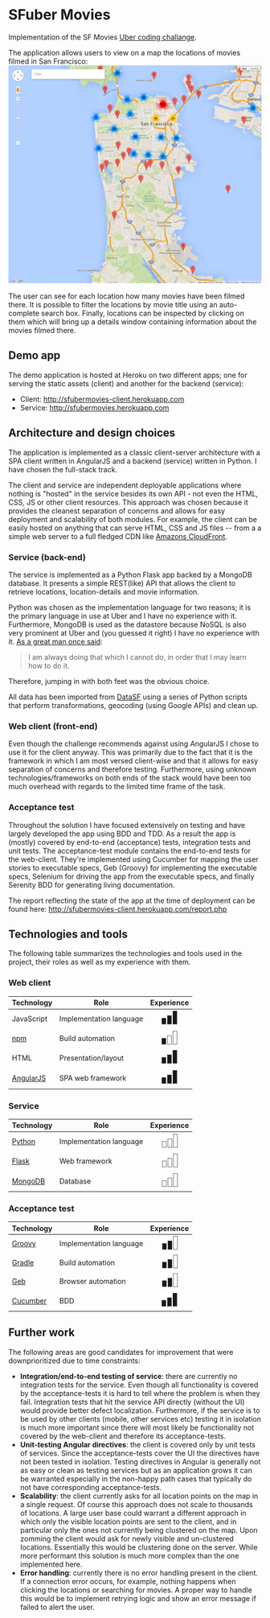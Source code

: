 SFuber Movies
==============

Implementation of the SF Movies [Uber coding challange][uberchallange].

The application allows users to view on a map the locations of movies filmed in San Francisco:
![Screenshot][app-screenshot]

The user can see for each location how many movies have been filmed there. It is possible to filter
the locations by movie title using an auto-complete search box. Finally, locations can be inspected by
clicking on them which will bring up a details window containing information about the movies filmed there.

[app-screenshot]: resources/app-screenshot.png
[uberchallange]: https://github.com/uber/coding-challenge-tools

## Demo app
The demo application is hosted at Heroku on two different apps; one for serving the static assets (client) and another for the backend (service):

* Client: http://sfubermovies-client.herokuapp.com
* Service: http://sfubermovies.herokuapp.com

## Architecture and design choices
The application is implemented as a classic client-server architecture with a SPA client written in AngularJS and a
backend (service) written in Python. I have chosen the full-stack track.

The client and service are independent deployable applications where nothing is "hosted" in the service besides its own API - 
not even the HTML, CSS, JS or other client resources. This approach was chosen because it provides the cleanest separation of
concerns and allows for easy deployment and scalability of both modules. For example, the client can be easily hosted on 
anything that can serve HTML, CSS and JS files -- from a a simple web server to a full fledged CDN like [Amazons CloudFront][cloudfront].

### Service (back-end)
The service is implemented as a Python Flask app backed by a MongoDB database. It presents a simple REST(like) API that
allows the client to retrieve locations, location-details and movie information.

Python was chosen as the implementation language for two reasons; it is the primary language in use at Uber
and I have no experience with it. Furthermore, MongoDB is used as the datastore because NoSQL is also very prominent
at Uber and (you guessed it right) I have no experience with it. [As a great man once said][picassoquote]:
> I am always doing that which I cannot do, in order that I may learn how to do it.
 
Therefore, jumping in with both feet was the obvious choice. 

All data has been imported from [DataSF][datasf] using a series of Python scripts that perform transformations, geocoding
(using Google APIs) and clean up.

[datasf]: https://data.sfgov.org/Culture-and-Recreation/Film-Locations-in-San-Francisco/yitu-d5am
[picassoquote]: http://www.brainyquote.com/quotes/quotes/p/pablopicas107571.html

### Web client (front-end)
Even though the challenge recommends against using AngularJS I chose to use it for the client anyway. This was primarily due to the
fact that it is the framework in which I am most versed client-wise and that it allows for easy separation of concerns and
therefore testing. Furthermore, using unknown technologies/frameworks on both ends of the stack would have been too much overhead
with regards to the limited time frame of the task.

[cloudfront]: https://aws.amazon.com/cloudfront

### Acceptance test
Throughout the solution I have focused extensively on testing and have largely developed the app using BDD and TDD.
As a result the app is (mostly) covered by end-to-end (acceptance) tests, integration tests and unit tests. 
The acceptance-test module contains the end-to-end tests for the web-client. They're implemented using Cucumber 
for mapping the user stories to executable specs, Geb (Groovy) for implementing the executable specs, 
Selenium for driving the app from the executable specs, and finally Serenity BDD for generating living documentation.

The report reflecting the state of the app at the time of deployment can be found here: http://sfubermovies-client.herokuapp.com/report.php

## Technologies and tools
The following table summarizes the technologies and tools used in the project, their roles as well as my experience with them.

### Web client
Technology            | Role                    | Experience
----------------------|-------------------------|:---------------------:
JavaScript            | Implementation language | ![Master][master]
[npm][npm]            | Build automation        | ![Beginner][beginner]
HTML                  | Presentation/layout     | ![Master][master]
[AngularJS][angular]  | SPA web framework       | ![Master][master]

[npm]: https://www.npmjs.com
[angular]: https://angularjs.org

### Service
Technology       | Role                       | Experience
-----------------|----------------------------|:---------------------:
[Python][python] | Implementation language    | ![None][none]
[Flask][flask]   | Web framework              | ![None][none]
[MongoDB][mongo] | Database                   | ![None][none]

[python]: https://www.python.org
[flask]: http://flask.pocoo.org
[mongo]: https://www.mongodb.org

### Acceptance test
Technology           | Role                    | Experience
---------------------|-------------------------|:---------------------:
[Groovy][groovy]     | Implementation language | ![Advanced][advanced]
[Gradle][gradle]     | Build automation        | ![Advanced][advanced]
[Geb][geb]           | Browser automation      | ![Advanced][advanced]
[Cucumber][cucumber] | BDD                     | ![Master][master]

[groovy]: http://www.groovy-lang.org
[gradle]: http://gradle.org
[geb]: http://www.gebish.org
[cucumber]: https://cucumber.io

[none]: resources/icons/none.png
[beginner]: resources/icons/beginner.png
[advanced]: resources/icons/advanced.png
[master]: resources/icons/master.png

## Further work
The following areas are good candidates for improvement that were downprioritized due to time constraints:

* __Integration/end-to-end testing of service__: there are currently no integration tests for the service. Even though
 all functionality is covered by the acceptance-tests it is hard to tell where the problem is when they fail. Integration tests
 that hit the service API directly (without the UI) would provide better defect localization. Furthermore, if the service is
 to be used by other clients (mobile, other services etc) testing it in isolation is much more important since there will 
 most likely be functionality not covered by the web-client and therefore its acceptance-tests.
* __Unit-testing Angular directives__: the client is covered only by unit tests of services. Since the acceptance-tests cover the UI
 the directives have not been tested in isolation. Testing directives in Angular is generally not as easy or clean as testing services
 but as an application grows it can be warranted especially in the non-happy path cases that typically do not have corresponding acceptance-tests.
* __Scalability__: the client currently asks for all location points on the map in a single request. Of course this approach does not
 scale to thousands of locations. A large user base could warrant a different approach in which only the visible location points are
 sent to the client, and in particular only the ones not currently being clustered on the map. Upon zomming the client would ask for
 newly visible and un-clustered locations. Essentially this would be clustering done on the server. While more performant this solution
 is much more complex than the one implemented here.
* __Error handling__: currently there is no error handling present in the client. If a connection error occurs, for example, nothing
 happens when clicking the locations or searching for movies. A proper way to handle this would be to implement retrying logic and
 show an error message if failed to alert the user.
